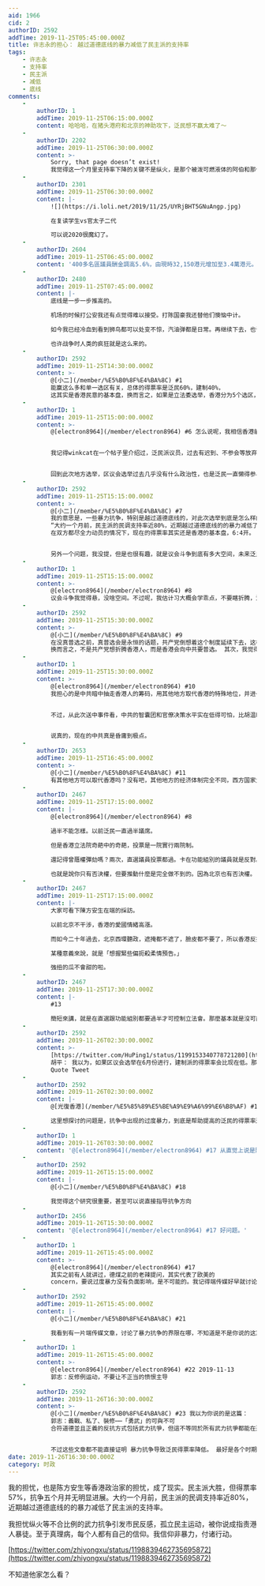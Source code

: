 ```yaml
---
aid: 1966
cid: 2
authorID: 2592
addTime: 2019-11-25T05:45:00.000Z
title: 许志永的担心： 越过道德底线的暴力减低了民主派的支持率
tags:
    - 许志永
    - 支持率
    - 民主派
    - 减低
    - 底线
comments:
    -
        authorID: 1
        addTime: 2019-11-25T06:15:00.000Z
        content: 哈哈哈，在猪头港府和北京的神助攻下，泛民想不赢太难了～
    -
        authorID: 2202
        addTime: 2019-11-25T06:30:00.000Z
        content: >-
            Sorry, that page doesn’t exist!
            我觉得这一个月里支持率下降的关键不是纵火，是那个被泼可燃液体的阿伯和那个被砖头砸死的清洁工。 前者视觉冲击太强，后者性质恶劣。
    -
        authorID: 2301
        addTime: 2019-11-25T06:30:00.000Z
        content: |-
            ![](https://i.loli.net/2019/11/25/UYRjBHT5GNuAngp.jpg)

            在复读学生vs官太子二代

            可以说2020很魔幻了。
    -
        authorID: 2604
        addTime: 2019-11-25T06:45:00.000Z
        content: '400多名區議員酬金調高5.6%，由現時32,150港元增加至3.4萬港元。另外增設非實報實銷每月2000港元交通津貼'
    -
        authorID: 2480
        addTime: 2019-11-25T07:45:00.000Z
        content: |-
            底线是一步一步推高的。

            机场的时候打公安我还有点觉得难以接受。打陈国豪我还替他们懊恼中计。

            如今我已经冷血到看到狮鸟都可以处变不惊，汽油弹都是日常。再继续下去，也许下次出新闻警察小孩被霸凌，我都可以闭嘴，一句谴责也不说。

            也许战争时人类的疯狂就是这么来的。
    -
        authorID: 2592
        addTime: 2019-11-25T14:30:00.000Z
        content: >-
            @[小二](/member/%E5%B0%8F%E4%BA%8C) #1
            能赢这么多和单一选区有关，总体的得票率是泛民60%，建制40%，
            这其实是香港民意的基本盘，换而言之，如果是立法委选举，香港分为5个选区，每个选区得票率前几的候选人当选，结果还是6:4开
    -
        authorID: 1
        addTime: 2019-11-25T15:00:00.000Z
        content: >-
            @[electron8964](/member/electron8964) #6 怎么说呢，我相信香港前线的判断。


            我记得winkcat在一个帖子里介绍过，泛民派议员，过去有迟到、不参会等放弃代表权利的情形，一方面是泛民议员觉得胜选反对无望，也有懈怠的因素。我认为泛民派议员不要放弃议会斗争，并且要更严格要求自己，迟到实在是太不负责任。


            回到此次地方选举，区议会选举过去几乎没有什么政治性，也是泛民一直懒得参与的，此次是特殊情形，是本次民意的代表。我相信泛民能借此次机会巩固与街坊的关系，不仅仅是打此次的民意牌，而是真正做到民意代表的职责。
    -
        authorID: 2592
        addTime: 2019-11-25T15:15:00.000Z
        content: >-
            @[小二](/member/%E5%B0%8F%E4%BA%8C) #7
            我的意思是，一些暴力抗争，特别是越过道德底线的，对此次选举到底是怎么样的影响？ 许志永的推特，
            “大约一个月前，民主派的民调支持率近80%，近期越过道德底线的的暴力减低了民主派的支持率”，这句话到底有没有道理。
            在双方都尽全力动员的情况下，现在的得票率其实还是香港的基本盘，6:4开。 之前立法院选举，开放普选的35席，泛民都是60%的得票率


            另外一个问题，我没提，但是也很有趣，就是议会斗争到底有多大空间，未来泛民真的有可能立法院过半吗？
    -
        authorID: 1
        addTime: 2019-11-25T15:15:00.000Z
        content: >-
            @[electron8964](/member/electron8964) #8
            议会斗争我觉得悬，没啥空间。不过呢，我估计习大概会学乖点，不要瞎折腾，没事儿整个恶法出来。老老实实割大陆韭菜就好了，没必要去折腾香港人。
    -
        authorID: 2592
        addTime: 2019-11-25T15:30:00.000Z
        content: >-
            @[小二](/member/%E5%B0%8F%E4%BA%8C) #9
            在没真普选之前，真普选会是永恒的话题，共产党倒想着这个制度延续下去，这样特首和立法院都在控制中，可惜当初承诺了普选，香港现在这些人既然已经觉醒，恐怕是忽悠不过去的。
            换而言之，不是共产党想折腾香港人，而是香港会向中共要普选。 其次，我觉得中共也不会善罢甘休。
    -
        authorID: 1
        addTime: 2019-11-25T15:30:00.000Z
        content: >-
            @[electron8964](/member/electron8964) #10
            我担心的是中共暗中抽走香港人的筹码，用其他地方取代香港的特殊地位，并进一步控制香港的政治和经济（几乎是必然的事情）。


            不过，从此次送中事件看，中共的智囊团和官僚决策水平实在低得可怕，比胡温时代低了不知道多少。再加上习猪头对党内民主的肆意破坏，今日中共已经丧失韧性，等再过几年，把邓江胡的老本再败光一点，估计真的就是穷途末路了。


            说真的，现在的中共真是昏庸到极点。
    -
        authorID: 2653
        addTime: 2019-11-25T16:45:00.000Z
        content: >-
            @[小二](/member/%E5%B0%8F%E4%BA%8C) #11
            有其他地方可以取代香港吗？没有吧，其他地方的经济体制完全不同，西方国家尤其是美国能放心进来？
    -
        authorID: 2467
        addTime: 2019-11-25T17:15:00.000Z
        content: |-
            @[electron8964](/member/electron8964) #8

            過半不能怎樣。以前泛民一直過半議席。

            但是香港立法院奇葩中的奇葩，投票是一院實行兩院制。

            還記得曾蔭權彈劾嗎？兩次，直選議員投票都過。卡在功能組別的議員就是反對。

            也就是說你只有否決權，但要推動什麼是完全做不到的。因為北京也有否決權。
    -
        authorID: 2467
        addTime: 2019-11-25T17:15:00.000Z
        content: |-
            大家可看下陳方安生在端的採訪。

            以前北京不干涉，香港的愛國情緒高漲。

            而如今二十年過去，北京西環聽政，遮掩都不遮了，臉皮都不要了，所以香港反抗情緒濃。

            某種意義來說，就是「想握緊些偏扼殺柔情預告。」

            強扭的瓜不會甜的啦。
    -
        authorID: 2467
        addTime: 2019-11-25T17:30:00.000Z
        content: |-
            #13

            簡短來講，就是在直選跟功能組別都要過半才可控制立法會。那麼基本就是沒可能。
    -
        authorID: 2592
        addTime: 2019-11-26T02:30:00.000Z
        content: >-
            [https://twitter.com/HuPing1/status/1199153340778721280](https://twitter.com/HuPing1/status/1199153340778721280)
            胡平： 我以为，如果区议会选举在6月份进行，建制派的得票率会比现在低。那时的建制派和林郑，狼狈得很，被动的很，连回嘴都没的回。
            Quote Tweet
    -
        authorID: 2592
        addTime: 2019-11-26T02:30:00.000Z
        content: |-
            @[光復香港](/member/%E5%85%89%E5%BE%A9%E9%A6%99%E6%B8%AF) #15

            这里想探讨的问题是，抗争中出现的过度暴力，到底是帮助提高的泛民的得票率还是没有帮助，还是降低了
    -
        authorID: 1
        addTime: 2019-11-26T03:30:00.000Z
        content: '@[electron8964](/member/electron8964) #17 从直觉上说是降低了……原本可以更高的吧。'
    -
        authorID: 2592
        addTime: 2019-11-26T15:15:00.000Z
        content: |-
            @[小二](/member/%E5%B0%8F%E4%BA%8C) #18

            我觉得这个研究很重要，甚至可以说直接指导抗争方向
    -
        authorID: 2456
        addTime: 2019-11-26T15:30:00.000Z
        content: '@[electron8964](/member/electron8964) #17 好问题。'
    -
        authorID: 1
        addTime: 2019-11-26T15:45:00.000Z
        content: >-
            @[electron8964](/member/electron8964) #17
            其实之前有人就讲过，德煤之前的老辣提问，其实代表了欧美的
            concern，要说过度暴力没有负面影响，是不可能的。我记得端传媒好早就讨论过这个问题，不过那篇文章有付费墙。
    -
        authorID: 2592
        addTime: 2019-11-26T15:45:00.000Z
        content: |-
            @[小二](/member/%E5%B0%8F%E4%BA%8C) #21

            我看到有一片端传媒文章，讨论了暴力抗争的界限在哪，不知道是不是你说的这篇文章
    -
        authorID: 1
        addTime: 2019-11-26T15:45:00.000Z
        content: >-
            @[electron8964](/member/electron8964) #22 2019-11-13
            郭志：反修例运动，不要让不正当的愤恨主导
    -
        authorID: 2592
        addTime: 2019-11-26T16:30:00.000Z
        content: >-
            @[小二](/member/%E5%B0%8F%E4%BA%8C) #23 我以为你说的是这篇：
            郭志：義戰、私了、裝修⋯⋯「勇武」的可與不可
            合符道德並且正義的反抗方式包括武力抗爭，但這不等同於所有武力抗爭都能在道德上被證成。能在道德上被證成的，只能是有原則性的武力抗爭。


            不过这些文章都不能直接证明 暴力抗争导致泛民得票率降低。 最好是各个时期的民调，这是直接证据。
date: 2019-11-26T16:30:00.000Z
category: 时政
---
```


我的担忧，也是陈方安生等香港政治家的担忧，成了现实。民主派大胜，但得票率57%，抗争五个月并无明显进展。大约一个月前，民主派的民调支持率近80%，近期越过道德底线的的暴力减低了民主派的支持率。

我担忧纵火等不合比例的武力抗争引发市民反感，孤立民主运动，被你说成指责港人暴徒。至于真理病，每个人都有自己的信仰。我信仰非暴力，付诸行动。

[https://twitter.com/zhiyongxu/status/1198839462735695872](https://twitter.com/zhiyongxu/status/1198839462735695872)

不知道他家怎么看？
